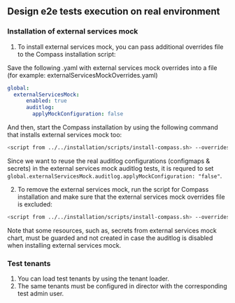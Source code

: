 ## Design e2e tests execution on real environment

### Installation of external services mock

1. To install external services mock, you can pass additional overrides file to the Compass installation script:

Save the following .yaml with external services mock overrides into a file (for example: externalServicesMockOverrides.yaml)
```yaml
global:
  externalServicesMock:
      enabled: true
      auditlog:
        applyMockConfiguration: false
```

And then, start the Compass installation by using the following command that installs external services mock too:

```bash
<script from ../../installation/scripts/install-compass.sh> --overrides-file <pass all override files used for initial Compass installation> --overrides-file <file from above step - e.g. externalServicesMockOverrides.yaml> --timeout <e.g: 30m0s>
```

Since we want to reuse the real auditlog configurations (configmaps & secrets) in the external services mock auditlog tests, it is requred to set  `global.externalServicesMock.auditlog.applyMockConfiguration: "false"`.  

2. To remove the external services mock, run the script for Compass installation and make sure that the external services mock overrides file is excluded:

```bash
<script from ../../installation/scripts/install-compass.sh> --overrides-file <pass all override files used for initial Compass installation> --timeout <e.g: 30m0s>
```

Note that some resources, such as, secrets from external services mock chart, must be guarded and not created in case the auditlog is disabled when installing external services mock.

### Test tenants
1. You can load test tenants by using the tenant loader.
2. The same tenants must be configured in director with the corresponding test admin user.
